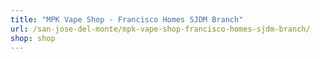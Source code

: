 ```yaml
---
title: "MPK Vape Shop - Francisco Homes SJDM Branch"
url: /san-jose-del-monte/mpk-vape-shop-francisco-homes-sjdm-branch/
shop: shop
---
```

